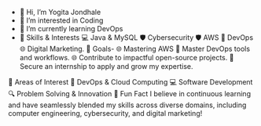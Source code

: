 - 👋 Hi, I’m Yogita Jondhale
- 👀 I’m interested in Coding 
- 🌱 I’m currently learning DevOps
- 🔧 Skills & Interests
          💻 Java & MySQL
          🛡️ Cybersecurity
          🛡️ AWS
          🚀 DevOps
          🌐 Digital Marketing.
🌟 Goals-
          🌐 Mastering AWS
          🌟 Master DevOps tools and workflows.
          🌐 Contribute to impactful open-source projects.
          💼 Secure an internship to apply and grow my expertise.
          
🌟 Areas of Interest
          🚀 DevOps & Cloud Computing
          💻 Software Development
          🔍 Problem Solving & Innovation
  🌟 Fun Fact
          I believe in continuous learning and have seamlessly blended my skills across diverse domains, including computer engineering, cybersecurity, and digital marketing!
<!---
yogitarj/yogitarj is a ✨ special ✨ repository because its `README.md` (this file) appears on your GitHub profile.
You can click the Preview link to take a look at your changes.
--->
